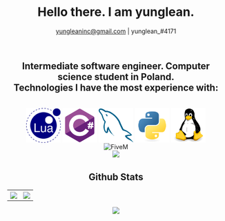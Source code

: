 <div align="center">
  <h1>Hello there. I am yunglean.</h1>
  
  yungleaninc@gmail.com | yunglean_#4171

  <br/>

  <h2>Intermediate software engineer. Computer science student in Poland.<br/>Technologies I have the most experience with:</h2>
  <br>
  <img align="center" alt="Lua" width="80px" src="https://raw.githubusercontent.com/devicons/devicon/1119b9f84c0290e0f0b38982099a2bd027a48bf1/icons/lua/lua-plain.svg"/>
  <img align="center" alt="C#" width="80px" src="https://raw.githubusercontent.com/devicons/devicon/1119b9f84c0290e0f0b38982099a2bd027a48bf1/icons/csharp/csharp-original.svg"/>
  <img align="center" alt="MySQL" width="80px" src="https://github.com/devicons/devicon/blob/master/icons/mysql/mysql-original.svg"/>
  <img align="center" alt="Python" width="80px" src="https://github.com/devicons/devicon/blob/master/icons/python/python-original.svg"/>
  <img align="center" alt="Linux" width="80px" src="https://raw.githubusercontent.com/devicons/devicon/1119b9f84c0290e0f0b38982099a2bd027a48bf1/icons/linux/linux-original.svg"/><br>
  <img align="center" alt="FiveM" width="80px" src="https://i.imgur.com/OMb7SkP.png"/><br>
  
  <img src="https://raw.githubusercontent.com/thepiyushmalhotra/thepiyushmalhotra/06eafd3aa63e8d0d41ed08717d3905ef064e460b/github-contribution-grid-snake.svg"/>

  <h2>Github Stats</h2>

  <table>
    <tr>
      <td valign="top" width="50%">
        <img src="https://github-readme-stats.vercel.app/api?username=yunglean4171&show_icons=true&theme=dark#gh-dark-mode-only&count_private=true&hide_border=true" align="center" style="width: 100%" />
      </td>
      <td valign="top" width="50%">
        <img src="https://github-readme-stats.vercel.app/api/top-langs/?username=yunglean4171&hide_border=true&layout=compact&hide=rescript&theme=dark#gh-dark-mode-only" align="center" style="width: 100%" />
      </td>
    </tr>
  </table>

  <img src="https://komarev.com/ghpvc/?username=yunglean4171&style=plastic">
</div>
